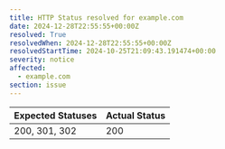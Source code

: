 ```yaml
---
title: HTTP Status resolved for example.com
date: 2024-12-28T22:55:55+00:00Z
resolved: True
resolvedWhen: 2024-12-28T22:55:55+00:00Z
resolvedStartTime: 2024-10-25T21:09:43.191474+00:00
severity: notice
affected:
  - example.com
section: issue
---
```


| Expected Statuses | Actual Status  |
|-------------------|----------------|
| 200, 301, 302 | 200 |

